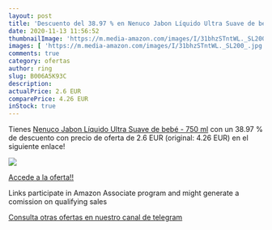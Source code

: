 ```yaml
---
layout: post
title: 'Descuento del 38.97 % en Nenuco Jabon Líquido Ultra Suave de bebé'
date: 2020-11-13 11:56:52
thumbnailImage: 'https://m.media-amazon.com/images/I/31bhzSTntWL._SL200_.jpg'
images: [ 'https://m.media-amazon.com/images/I/31bhzSTntWL._SL200_.jpg' ]
comments: true
category: ofertas
author: ring
slug: B006A5K93C
description:
actualPrice: 2.6 EUR
comparePrice: 4.26 EUR
inStock: true
---
```


Tienes [Nenuco Jabon Líquido Ultra Suave de bebé - 750 ml](https://www.amazon.es/dp/B006A5K93C/?tag=redken-21) con un 38.97 % de descuento con precio de oferta de 2.6 EUR (original: 4.26 EUR) en el siguiente enlace!

[![](https://m.media-amazon.com/images/I/31bhzSTntWL._SL200_.jpg)](https://www.amazon.es/dp/B006A5K93C/?tag=redken-21)

[Accede a la oferta!!](https://www.amazon.es/dp/B006A5K93C/?tag=redken-21)

Links participate in Amazon Associate program and might generate a comission on qualifying sales

[Consulta otras ofertas en nuestro canal de telegram](https://t.me/s/ofertas25)
